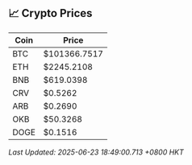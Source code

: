 ## 📈 Crypto Prices

| Coin | Price |
| ---- | ----- |
| BTC | $101366.7517 |
| ETH | $2245.2108 |
| BNB | $619.0398 |
| CRV | $0.5262 |
| ARB | $0.2690 |
| OKB | $50.3268 |
| DOGE | $0.1516 |

_Last Updated: 2025-06-23 18:49:00.713 +0800 HKT_